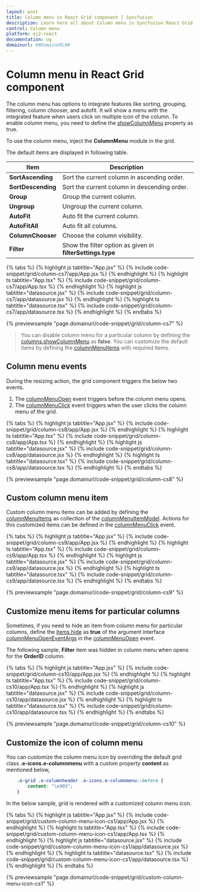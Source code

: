 ```yaml
---
layout: post
title: Column menu in React Grid component | Syncfusion
description: Learn here all about Column menu in Syncfusion React Grid component of Syncfusion Essential JS 2 and more.
control: Column menu 
platform: ej2-react
documentation: ug
domainurl: ##DomainURL##
---
```


# Column menu in React Grid component

The column menu has options to integrate features like sorting, grouping, filtering, column chooser, and autofit.
It will show a menu with the integrated feature when users click on multiple icon of the column.
To enable column menu, you need to define the [showColumnMenu](https://ej2.syncfusion.com/react/documentation/api/grid/#showcolumnmenu) property as true.

To use the column menu, inject the **ColumnMenu** module in the grid.

The default items are displayed in following table.

| Item | Description |
|-----|-----|
| **SortAscending** | Sort the current column in ascending order. |
| **SortDescending** | Sort the current column in descending order. |
| **Group** | Group the current column. |
| **Ungroup** | Ungroup the current column. |
| **AutoFit** | Auto fit the current column. |
| **AutoFitAll** | Auto fit all columns. |
| **ColumnChooser** | Choose the column visibility. |
| **Filter** | Show the filter option as given in **filterSettings.type** |

{% tabs %}
{% highlight js tabtitle="App.jsx" %}
{% include code-snippet/grid/column-cs7/app/App.jsx %}
{% endhighlight %}
{% highlight ts tabtitle="App.tsx" %}
{% include code-snippet/grid/column-cs7/app/App.tsx %}
{% endhighlight %}
{% highlight js tabtitle="datasource.jsx" %}
{% include code-snippet/grid/column-cs7/app/datasource.jsx %}
{% endhighlight %}
{% highlight ts tabtitle="datasource.tsx" %}
{% include code-snippet/grid/column-cs7/app/datasource.tsx %}
{% endhighlight %}
{% endtabs %}

 {% previewsample "page.domainurl/code-snippet/grid/column-cs7" %}

> You can disable column menu for a particular column by defining the [columns.showColumnMenu](https://ej2.syncfusion.com/react/documentation/api/grid/column/#showcolumnmenu) as **false**.
> You can customize the default items by defining the [columnMenuItems](https://ej2.syncfusion.com/react/documentation/api/grid/#columnmenuitems) with required items.

## Column menu events

During the resizing action, the grid component triggers the below two events.

1. The [columnMenuOpen](https://ej2.syncfusion.com/react/documentation/api/grid/#columnmenuopen) event triggers before the column menu opens.
2. The [columnMenuClick](https://ej2.syncfusion.com/react/documentation/api/grid/#columnmenuclick) event triggers when the user clicks the column menu of the grid.

{% tabs %}
{% highlight js tabtitle="App.jsx" %}
{% include code-snippet/grid/column-cs8/app/App.jsx %}
{% endhighlight %}
{% highlight ts tabtitle="App.tsx" %}
{% include code-snippet/grid/column-cs8/app/App.tsx %}
{% endhighlight %}
{% highlight js tabtitle="datasource.jsx" %}
{% include code-snippet/grid/column-cs8/app/datasource.jsx %}
{% endhighlight %}
{% highlight ts tabtitle="datasource.tsx" %}
{% include code-snippet/grid/column-cs8/app/datasource.tsx %}
{% endhighlight %}
{% endtabs %}

 {% previewsample "page.domainurl/code-snippet/grid/column-cs8" %}

## Custom column menu item

Custom column menu items can be added by defining the [columnMenuItems](https://ej2.syncfusion.com/react/documentation/api/grid/#columnmenuitems) as collection of the [columnMenuItemModel](https://ej2.syncfusion.com/react/documentation/api/grid/columnMenuItemModel).
Actions for this customized items can be defined in the [columnMenuClick](https://ej2.syncfusion.com/react/documentation/api/grid/#columnmenuclick) event.

{% tabs %}
{% highlight js tabtitle="App.jsx" %}
{% include code-snippet/grid/column-cs9/app/App.jsx %}
{% endhighlight %}
{% highlight ts tabtitle="App.tsx" %}
{% include code-snippet/grid/column-cs9/app/App.tsx %}
{% endhighlight %}
{% highlight js tabtitle="datasource.jsx" %}
{% include code-snippet/grid/column-cs9/app/datasource.jsx %}
{% endhighlight %}
{% highlight ts tabtitle="datasource.tsx" %}
{% include code-snippet/grid/column-cs9/app/datasource.tsx %}
{% endhighlight %}
{% endtabs %}

 {% previewsample "page.domainurl/code-snippet/grid/column-cs9" %}

## Customize menu items for particular columns

Sometimes, if you need to hide an item from column menu for particular columns, define the [items.hide](https://ej2.syncfusion.com/react/documentation/api/grid/columnMenuItemModel/#items) as **true** of the argument interface [columnMenuOpenEventArgs](https://ej2.syncfusion.com/react/documentation/api/grid/columnMenuOpenEventArgs) in the [columnMenuOpen](https://ej2.syncfusion.com/react/documentation/api/grid/#columnmenuopen) event.

The following sample, **Filter** item was hidden in column menu when opens for the **OrderID** column.

{% tabs %}
{% highlight js tabtitle="App.jsx" %}
{% include code-snippet/grid/column-cs10/app/App.jsx %}
{% endhighlight %}
{% highlight ts tabtitle="App.tsx" %}
{% include code-snippet/grid/column-cs10/app/App.tsx %}
{% endhighlight %}
{% highlight js tabtitle="datasource.jsx" %}
{% include code-snippet/grid/column-cs10/app/datasource.jsx %}
{% endhighlight %}
{% highlight ts tabtitle="datasource.tsx" %}
{% include code-snippet/grid/column-cs10/app/datasource.tsx %}
{% endhighlight %}
{% endtabs %}

 {% previewsample "page.domainurl/code-snippet/grid/column-cs10" %}

## Customize the icon of column menu

You can customize the column menu icon by overriding the default grid class **.e-icons.e-columnmenu** with a custom property **content** as mentioned below,

```css
    .e-grid .e-columnheader .e-icons.e-columnmenu::before {
        content: "\e903";
    }
```

In the below sample, grid is rendered with a customized column menu icon.

{% tabs %}
{% highlight js tabtitle="App.jsx" %}
{% include code-snippet/grid/custom-column-menu-icon-cs1/app/App.jsx %}
{% endhighlight %}
{% highlight ts tabtitle="App.tsx" %}
{% include code-snippet/grid/custom-column-menu-icon-cs1/app/App.tsx %}
{% endhighlight %}
{% highlight js tabtitle="datasource.jsx" %}
{% include code-snippet/grid/custom-column-menu-icon-cs1/app/datasource.jsx %}
{% endhighlight %}
{% highlight ts tabtitle="datasource.tsx" %}
{% include code-snippet/grid/custom-column-menu-icon-cs1/app/datasource.tsx %}
{% endhighlight %}
{% endtabs %}

 {% previewsample "page.domainurl/code-snippet/grid/custom-column-menu-icon-cs1" %}